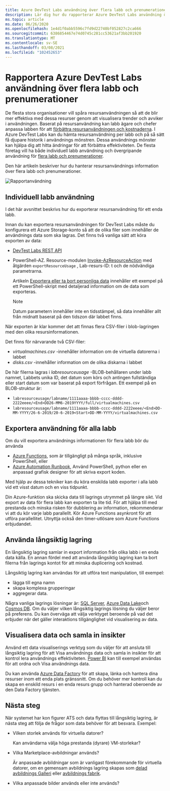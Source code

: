 ```yaml
---
title: Azure DevTest Labs användning över flera labb och prenumerationer
description: Lär dig hur du rapporterar Azure DevTest Labs användning över flera labb och prenumerationer.
ms.topic: article
ms.date: 06/26/2020
ms.openlocfilehash: 1e4d1f0abb5596c7fd9d22740bf052827c2ca666
ms.sourcegitcommit: 6386854467e74d0745c281cc53621af3bb201920
ms.translationtype: MT
ms.contentlocale: sv-SE
ms.lasthandoff: 03/08/2021
ms.locfileid: "102452653"
---
```

# <a name="report-azure-devtest-labs-usage-across-multiple-labs-and-subscriptions"></a>Rapportera Azure DevTest Labs användning över flera labb och prenumerationer

De flesta stora organisationer vill spåra resursanvändningen så att de blir mer effektiva med dessa resurser genom att visualisera trender och avviker i användningen. Baserat på resursanvändning kan labb ägare och chefer anpassa labben för att [förbättra resursanvändningen och kostnaderna](../cost-management-billing/cost-management-billing-overview.md). I Azure DevTest Labs kan du hämta resursanvändning per labb och på så sätt få djupare historik i användnings mönstren. Dessa användnings mönster kan hjälpa dig att hitta ändringar för att förbättra effektiviteten. De flesta företag vill ha både individuell labb användning och övergripande användning för [flera labb och prenumerationer](/azure/architecture/cloud-adoption/decision-guides/subscriptions/). 

Den här artikeln beskriver hur du hanterar resursanvändnings information över flera labb och prenumerationer.

![Rapportanvändning](./media/report-usage-across-multiple-labs-subscriptions/report-usage.png)

## <a name="individual-lab-usage"></a>Individuell labb användning

I det här avsnittet beskrivs hur du exporterar resursanvändning för ett enda labb.

Innan du kan exportera resursanvändningen för DevTest Labs måste du konfigurera ett Azure Storage-konto så att de olika filer som innehåller de användnings data som ska lagras. Det finns två vanliga sätt att köra exporten av data:

* [DevTest Labs REST API](/rest/api/dtl/labs/exportresourceusage) 
* PowerShell-AZ. Resource-modulen [Invoke-AzResourceAction](/powershell/module/az.resources/invoke-azresourceaction) med åtgärden `exportResourceUsage` , Lab-resurs-ID: t och de nödvändiga parametrarna. 

    Artikeln [Exportera eller ta bort personliga data](personal-data-delete-export.md) innehåller ett exempel på ett PowerShell-skript med detaljerad information om de data som exporteras. 

    > [!NOTE]
    > Datum parametern innehåller inte en tidsstämpel, så data innehåller allt från midnatt baserat på den tidszon där labbet finns.

När exporten är klar kommer det att finnas flera CSV-filer i blob-lagringen med den olika resursinformationen.
  
Det finns för närvarande två CSV-filer:

* *virtualmachines.csv* -innehåller information om de virtuella datorerna i labbet
* *disks.csv* -innehåller information om de olika diskarna i labbet 

De här filerna lagras i *labresourceusage* -BLOB-behållaren under labb namnet, Labbets unika ID, det datum som körs och antingen fullständiga eller start datum som var baserat på export förfrågan. Ett exempel på en BLOB-struktur är:

* `labresourceusage/labname/1111aaaa-bbbb-cccc-dddd-2222eeee/<End>DD26-MM6-2019YYYY/full/virtualmachines.csv`
* `labresourceusage/labname/1111aaaa-bbbb-cccc-dddd-2222eeee/<End>DD-MM-YYYY/26-6-2019/20-6-2019<Start>DD-MM-YYYY/virtualmachines.csv`

## <a name="exporting-usage-for-all-labs"></a>Exportera användning för alla labb

Om du vill exportera användnings informationen för flera labb bör du använda 

* [Azure Functions](../azure-functions/index.yml), som är tillgängligt på många språk, inklusive PowerShell, eller 
* [Azure Automation Runbook](../automation/index.yml), Använd PowerShell, python eller en anpassad grafisk designer för att skriva export koden.

Med hjälp av dessa tekniker kan du köra enskilda labb exporter i alla labb vid ett visst datum och en viss tidpunkt. 

Din Azure-funktion ska skicka data till lagrings utrymmet på längre sikt. Vid export av data för flera labb kan exporten ta lite tid. För att hjälpa till med prestanda och minska risken för dubblering av information, rekommenderar vi att du kör varje labb parallellt. Kör Azure Functions asynkront för att utföra parallellitet. Utnyttja också den timer-utlösare som Azure Functions erbjudandet.

## <a name="using-a-long-term-storage"></a>Använda långsiktig lagring

En långsiktig lagring samlar in export information från olika labb i en enda data källa. En annan fördel med att använda långsiktig lagring kan ta bort filerna från lagrings kontot för att minska duplicering och kostnad. 

Långsiktig lagring kan användas för att utföra text manipulation, till exempel: 

* lägga till egna namn
* skapa komplexa grupperingar
* aggregerar data.

Några vanliga lagrings lösningar är: [SQL Server](https://azure.microsoft.com/services/sql-database/), [Azure Data Lake](https://azure.microsoft.com/services/storage/data-lake-storage/)och [Cosmos DB](https://azure.microsoft.com/services/cosmos-db/). Om du väljer vilken långsiktig lagrings lösning du väljer beror på preferens. Du kan överväga att välja verktyget beroende på vad det erbjuder när det gäller interaktions tillgänglighet vid visualisering av data.

## <a name="visualizing-data-and-gathering-insights"></a>Visualisera data och samla in insikter

Använd ett data visualiserings verktyg som du väljer för att ansluta till långsiktig lagring för att Visa användnings data och samla in insikter för att kontrol lera användnings effektiviteten. [Power BI](/power-bi/power-bi-overview) kan till exempel användas för att ordna och Visa användnings data. 

Du kan använda [Azure Data Factory](https://azure.microsoft.com/services/data-factory/) för att skapa, länka och hantera dina resurser inom ett enda plats gränssnitt. Om du behöver mer kontroll kan du skapa en enskild resurs i en enda resurs grupp och hanterad oberoende av den Data Factory tjänsten.  

## <a name="next-steps"></a>Nästa steg

När systemet har kon figurer ATS och data flyttas till långsiktig lagring, är nästa steg att följa de frågor som data behöver för att besvara. Exempel: 

-   Vilken storlek används för virtuella datorer?

    Kan användarna välja höga prestanda (dyrare) VM-storlekar?
-   Vilka Marketplace-avbildningar används?

    Är anpassade avbildningar som är vanligast förekommande för virtuella datorer, om en gemensam avbildnings lagring skapas som [delad avbildnings Galleri](../virtual-machines/shared-image-galleries.md) eller [avbildnings fabrik](image-factory-create.md).
-   Vilka anpassade bilder används eller inte används?